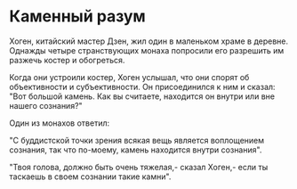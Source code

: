 # Каменный разум

Хоген, китайский мастер Дзен, жил один в маленьком храме в деревне. Однажды четыре странствующих монаха попросили его разрешить им разжечь костер и обогреться.

Когда они устроили костер, Хоген услышал, что они спорят об объективности и субъективности. Он присоединился к ним и сказал: "Вот большой камень. Как вы считаете, находится он внутри или вне нашего сознания?"

Один из монахов ответил:

"С буддистской точки зрения всякая вещь является воплощением сознания, так что по-моему, камень находится внутри сознания".

"Твоя голова, должно быть очень тяжелая,- сказал Хоген,- если ты таскаешь в своем сознании такие камни".
